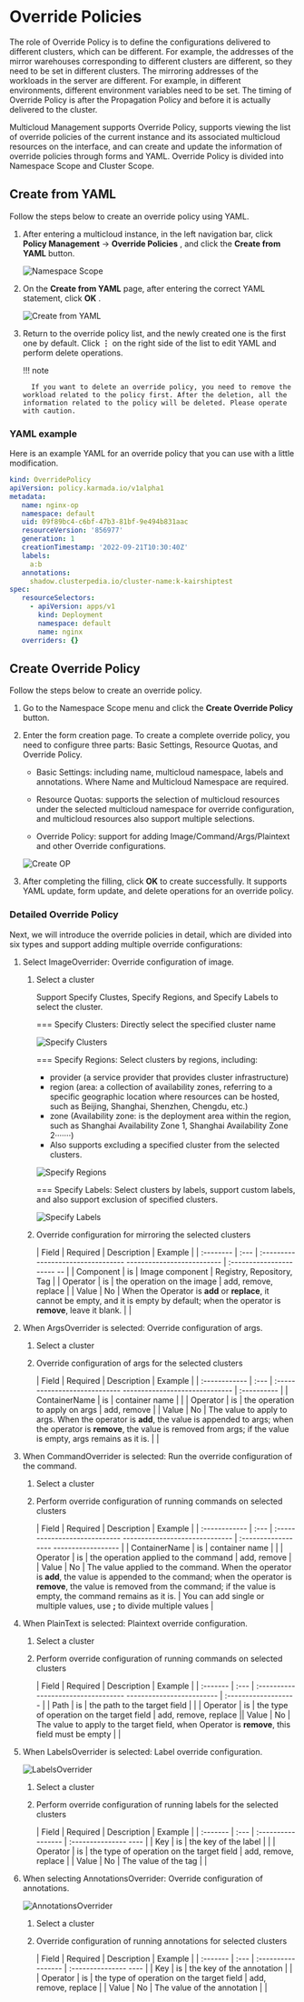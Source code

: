 # Override Policies

The role of Override Policy is to define the configurations delivered to different clusters, which can be different. For example, the addresses of the mirror warehouses corresponding to different clusters are different, so they need to be set in different clusters. The mirroring addresses of the workloads in the server are different. For example, in different environments, different environment variables need to be set. The timing of Override Policy is after the Propagation Policy and before it is actually delivered to the cluster.

Multicloud Management supports Override Policy, supports viewing the list of override policies of the current instance and its associated multicloud resources on the interface, and can create and update the information of override policies through forms and YAML. Override Policy is divided into Namespace Scope and Cluster Scope.

## Create from YAML

Follow the steps below to create an override policy using YAML.

1. After entering a multicloud instance, in the left navigation bar, click __Policy Management__ -> __Override Policies__ , and click the __Create from YAML__ button.

     ![Namespace Scope](../images/op001.png)

2. On the __Create from YAML__ page, after entering the correct YAML statement, click __OK__ .

     ![Create from YAML](../images/op002.png)

3. Return to the override policy list, and the newly created one is the first one by default. Click __⋮__ on the right side of the list to edit YAML and perform delete operations.

     !!! note

         If you want to delete an override policy, you need to remove the workload related to the policy first. After the deletion, all the information related to the policy will be deleted. Please operate with caution.

### YAML example

Here is an example YAML for an override policy that you can use with a little modification.

```yaml
kind: OverridePolicy
apiVersion: policy.karmada.io/v1alpha1
metadata:
   name: nginx-op
   namespace: default
   uid: 09f89bc4-c6bf-47b3-81bf-9e494b831aac
   resourceVersion: '856977'
   generation: 1
   creationTimestamp: '2022-09-21T10:30:40Z'
   labels:
     a:b
   annotations:
     shadow.clusterpedia.io/cluster-name:k-kairshiptest
spec:
   resourceSelectors:
     - apiVersion: apps/v1
       kind: Deployment
       namespace: default
       name: nginx
   overriders: {}
```

## Create Override Policy

Follow the steps below to create an override policy.

1. Go to the Namespace Scope menu and click the __Create Override Policy__ button.

2. Enter the form creation page. To create a complete override policy, you need to configure three parts: Basic Settings, Resource Quotas, and Override Policy.

     - Basic Settings: including name, multicloud namespace, labels and annotations. Where Name and Multicloud Namespace are required.

     - Resource Quotas: supports the selection of multicloud resources under the selected multicloud namespace for override configuration, and multicloud resources also support multiple selections.

     - Override Policy: support for adding Image/Command/Args/Plaintext and other Override configurations.

     ![Create OP](../images/op003.png)

3. After completing the filling, click __OK__ to create successfully. It supports YAML update, form update, and delete operations for an override policy.

### Detailed Override Policy

Next, we will introduce the override policies in detail, which are divided into six types and support adding multiple override configurations:

1. Select ImageOverrider: Override configuration of image.

     1. Select a cluster

         Support Specify Clustes, Specify Regions, and Specify Labels to select the cluster.

         === Specify Clusters: Directly select the specified cluster name

         ![Specify Clusters](../images/op004.png)

         === Specify Regions: Select clusters by regions, including:

         - provider (a service provider that provides cluster infrastructure)
         - region (area: a collection of availability zones, referring to a specific geographic location where resources can be hosted, such as Beijing, Shanghai, Shenzhen, Chengdu, etc.)
         - zone (Availability zone: is the deployment area within the region, such as Shanghai Availability Zone 1, Shanghai Availability Zone 2·······)
         - Also supports excluding a specified cluster from the selected clusters.

         ![Specify Regions](../images/op005.png)

         === Specify Labels: Select clusters by labels, support custom labels, and also support exclusion of specified clusters.

         ![Specify Labels](../images/op006.png)

     2. Override configuration for mirroring the selected clusters

         | Field | Required | Description | Example |
         | :-------- | :--- | :--------------------------------- -------------------------- | :---------------------- -- |
         | Component | is | Image component | Registry, Repository, Tag |
         | Operator | is | the operation on the image | add, remove, replace |
         | Value | No | When the Operator is __add__ or __replace__, it cannot be empty, and it is empty by default; when the operator is __remove__, leave it blank. | |

2. When ArgsOverrider is selected: Override configuration of args.

     1. Select a cluster

     2. Override configuration of args for the selected clusters

         | Field | Required | Description | Example |
         | :------------ | :--- | :---------------------------- ------------------------------ | :---------- |
         | ContainerName | is | container name | |
         | Operator | is | the operation to apply on args | add, remove |
         | Value | No | The value to apply to args. When the operator is __add__, the value is appended to args; when the operator is __remove__, the value is removed from args; if the value is empty, args remains as it is. | |

3. When CommandOverrider is selected: Run the override configuration of the command.

     1. Select a cluster

     2. Perform override configuration of running commands on selected clusters

         | Field | Required | Description | Example |
         | :------------ | :--- | :---------------------------- ------------------------------ | :------------------ ------------------ |
         | ContainerName | is | container name | |
         | Operator | is | the operation applied to the command | add, remove |
         | Value | No | The value applied to the command. When the operator is __add__, the value is appended to the command; when the operator is __remove__, the value is removed from the command; if the value is empty, the command remains as it is. | You can add single or multiple values, use __;__ to divide multiple values |

4. When PlainText is selected: Plaintext override configuration.

     1. Select a cluster

     2. Perform override configuration of running commands on selected clusters

         | Field | Required | Description | Example |
         | :------- | :--- | :---------------------------------- ------------------------- | :------------------- |
         | Path | is | the path to the target field | |
         | Operator | is | the type of operation on the target field | add, remove, replace || Value | No | The value to apply to the target field, when Operator is __remove__, this field must be empty | |

5. When LabelsOverrider is selected: Label override configuration.

     ![LabelsOverrider](../images/op007.png)

     1. Select a cluster

     2. Perform override configuration of running labels for the selected clusters

        | Field | Required | Description | Example |
        | :------- | :--- | :----------------- | :--------------- ---- |
        | Key | is | the key of the label | |
        | Operator | is | the type of operation on the target field | add, remove, replace |
        | Value | No | The value of the tag | |

6. When selecting AnnotationsOverrider: Override configuration of annotations.

     ![AnnotationsOverrider](../images/op008.png)

     1. Select a cluster

     2. Override configuration of running annotations for selected clusters

        | Field | Required | Description | Example |
        | :------- | :--- | :----------------- | :--------------- ---- |
        | Key | is | the key of the annotation | |
        | Operator | is | the type of operation on the target field | add, remove, replace |
        | Value | No | The value of the annotation | |
